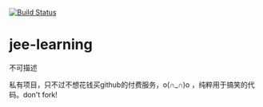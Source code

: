 [![Build Status](https://www.travis-ci.org/elvinzeng/jee-learning.svg?branch=master)](https://www.travis-ci.org/elvinzeng/jee-learning)

# jee-learning
不可描述  

私有项目，只不过不想花钱买github的付费服务，o(∩_∩)o ，纯粹用于搞笑的代码。don't fork!
